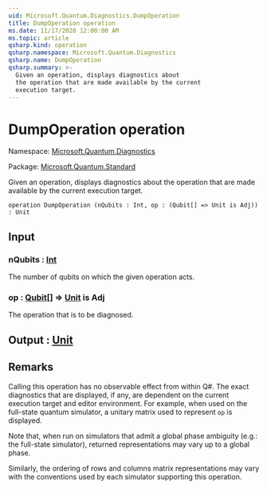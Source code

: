 ```yaml
---
uid: Microsoft.Quantum.Diagnostics.DumpOperation
title: DumpOperation operation
ms.date: 11/17/2020 12:00:00 AM
ms.topic: article
qsharp.kind: operation
qsharp.namespace: Microsoft.Quantum.Diagnostics
qsharp.name: DumpOperation
qsharp.summary: >-
  Given an operation, displays diagnostics about
  the operation that are made available by the current
  execution target.
---
```


# DumpOperation operation

Namespace: [Microsoft.Quantum.Diagnostics](xref:Microsoft.Quantum.Diagnostics)

Package: [Microsoft.Quantum.Standard](https://nuget.org/packages/Microsoft.Quantum.Standard)


Given an operation, displays diagnostics aboutthe operation that are made available by the currentexecution target.

```qsharp
operation DumpOperation (nQubits : Int, op : (Qubit[] => Unit is Adj)) : Unit
```


## Input

### nQubits : [Int](xref:microsoft.quantum.lang-ref.int)

The number of qubits on which the given operation acts.


### op : [Qubit](xref:microsoft.quantum.lang-ref.qubit)[] => [Unit](xref:microsoft.quantum.lang-ref.unit)  is Adj

The operation that is to be diagnosed.



## Output : [Unit](xref:microsoft.quantum.lang-ref.unit)



## Remarks

Calling this operation has no observable effect from withinQ#. The exact diagnostics that are displayed, if any, aredependent on the current execution target and editor environment.For example, when used on the full-state quantum simulator,a unitary matrix used to represent `op` is displayed.Note that, when run on simulators that admit a global phase ambiguity(e.g.: the full-state simulator), returned representations may varyup to a global phase.Similarly, the ordering of rows and columns matrix representationsmay vary with the conventions used by each simulator supporting thisoperation.